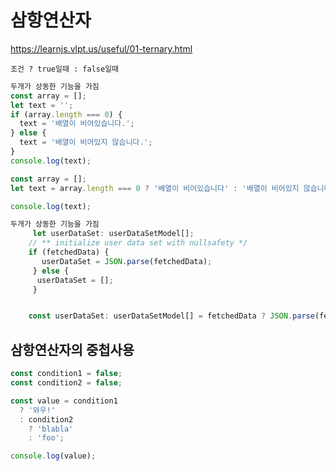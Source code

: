 # 삼항연산자
https://learnjs.vlpt.us/useful/01-ternary.html

`조건 ? true일때 : false일때`

```typescript
두개가 상동한 기능을 가짐
const array = [];
let text = '';
if (array.length === 0) {
  text = '배열이 비어있습니다.';
} else {
  text = '배열이 비어있지 않습니다.';
}
console.log(text);

const array = [];
let text = array.length === 0 ? '배열이 비어있습니다' : '배열이 비어있지 않습니다.';

console.log(text);
```

```typescript
두개가 상동한 기능을 가짐
     let userDataSet: userDataSetModel[];
    // ** initialize user data set with nullsafety */
    if (fetchedData) {
       userDataSet = JSON.parse(fetchedData);
     } else {
      userDataSet = [];
     }


    const userDataSet: userDataSetModel[] = fetchedData ? JSON.parse(fetchedData) : [];
```

## 삼항연산자의 중첩사용
```typescript
const condition1 = false;
const condition2 = false;

const value = condition1 
  ? '와우!' 
  : condition2 
    ? 'blabla' 
    : 'foo';

console.log(value);
```
